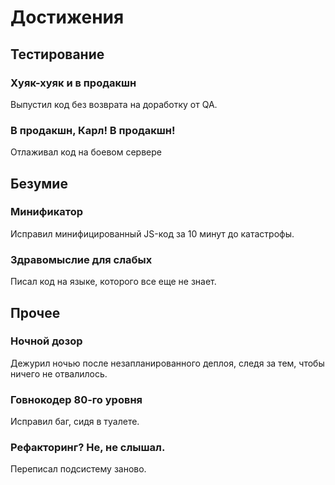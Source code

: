 # Достижения
## Тестирование
### Хуяк-хуяк и в продакшн
Выпустил код без возврата на доработку от QA.
### В продакшн, Карл! В продакшн!
Отлаживал код на боевом сервере

## Безумие
### Минификатор
Исправил минифицированный JS-код за 10 минут до катастрофы.
### Здравомыслие для слабых
Писал код на языке, которого все еще не знает.

## Прочее
### Ночной дозор
Дежурил ночью после незапланированного деплоя, следя за тем, чтобы ничего не отвалилось.
### Говнокодер 80-го уровня
Исправил баг, сидя в туалете.
### Рефакторинг? Не, не слышал.
Переписал подсистему заново.

